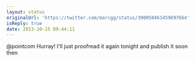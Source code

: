```yaml
---
layout: status
originalUrl: 'https://twitter.com/marcgg/status/390050461459697664'
isReply: true
date: 2013-10-15 09:44:11
---
```


@pointcom Hurray! I'll just proofread it again tonight and publish it soon then
